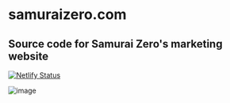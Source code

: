 # samuraizero.com

## Source code for Samurai Zero's marketing website

[![Netlify Status](https://api.netlify.com/api/v1/badges/888dbac8-3461-497a-8328-54f959fa2fbd/deploy-status)](https://app.netlify.com/sites/samuraishamurai/deploys)

![image](https://user-images.githubusercontent.com/11874169/161438755-0d0461a8-24d4-411b-9cb8-53b28c8d8e9c.png)
